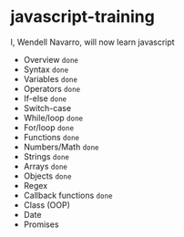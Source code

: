 # javascript-training
I, Wendell Navarro, will now learn javascript


- Overview `done`
- Syntax  `done`
- Variables  `done`
- Operators `done`
- If-else `done`
- Switch-case
- While/loop `done`
- For/loop `done`
- Functions `done`
- Numbers/Math `done`
- Strings `done`
- Arrays `done`
- Objects `done`
- Regex
- Callback functions `done`
- Class (OOP)
- Date
- Promises
